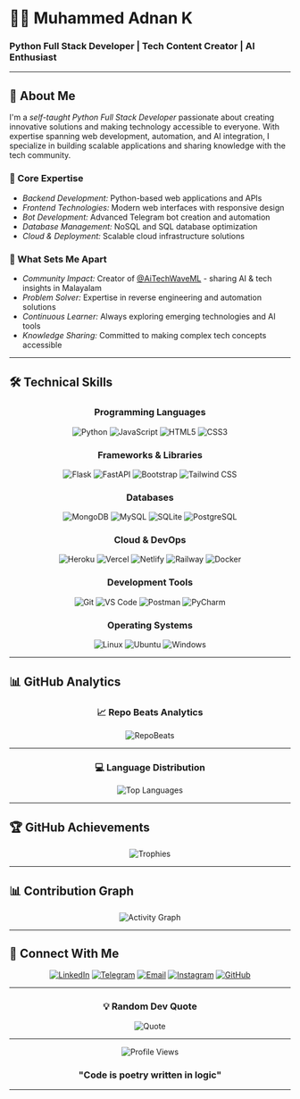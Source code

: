 # 👨‍💻 Muhammed Adnan K
### Python Full Stack Developer | Tech Content Creator | AI Enthusiast

---

## 🚀 About Me

I'm a *self-taught Python Full Stack Developer* passionate about creating innovative solutions and making technology accessible to everyone. With expertise spanning web development, automation, and AI integration, I specialize in building scalable applications and sharing knowledge with the tech community.

### 🎯 Core Expertise
- *Backend Development:* Python-based web applications and APIs
- *Frontend Technologies:* Modern web interfaces with responsive design
- *Bot Development:* Advanced Telegram bot creation and automation
- *Database Management:* NoSQL and SQL database optimization
- *Cloud & Deployment:* Scalable cloud infrastructure solutions

### 🌟 What Sets Me Apart
- *Community Impact:* Creator of [@AiTechWaveML](https://t.me/AITechWaveML) - sharing AI & tech insights in Malayalam
- *Problem Solver:* Expertise in reverse engineering and automation solutions
- *Continuous Learner:* Always exploring emerging technologies and AI tools
- *Knowledge Sharing:* Committed to making complex tech concepts accessible

---

## 🛠 Technical Skills

<div align="center">
  
### Programming Languages


![Python](https://img.shields.io/badge/Python-3776AB?style=for-the-badge&logo=python&logoColor=white)
![JavaScript](https://img.shields.io/badge/JavaScript-F7DF1E?style=for-the-badge&logo=javascript&logoColor=black)
![HTML5](https://img.shields.io/badge/HTML5-E34F26?style=for-the-badge&logo=html5&logoColor=white)
![CSS3](https://img.shields.io/badge/CSS3-1572B6?style=for-the-badge&logo=css3&logoColor=white)


</div>

<div align="center">
  
### Frameworks & Libraries


![Flask](https://img.shields.io/badge/Flask-000000?style=for-the-badge&logo=flask&logoColor=white)
![FastAPI](https://img.shields.io/badge/FastAPI-005571?style=for-the-badge&logo=fastapi&logoColor=white)
![Bootstrap](https://img.shields.io/badge/Bootstrap-7952B3?style=for-the-badge&logo=bootstrap&logoColor=white)
![Tailwind CSS](https://img.shields.io/badge/Tailwind_CSS-38B2AC?style=for-the-badge&logo=tailwind-css&logoColor=white)


</div>

<div align="center">
  
### Databases


![MongoDB](https://img.shields.io/badge/MongoDB-47A248?style=for-the-badge&logo=mongodb&logoColor=white)
![MySQL](https://img.shields.io/badge/MySQL-4479A1?style=for-the-badge&logo=mysql&logoColor=white)
![SQLite](https://img.shields.io/badge/SQLite-003B57?style=for-the-badge&logo=sqlite&logoColor=white)
![PostgreSQL](https://img.shields.io/badge/PostgreSQL-336791?style=for-the-badge&logo=postgresql&logoColor=white)


</div>

<div align="center">
  
### Cloud & DevOps


![Heroku](https://img.shields.io/badge/Heroku-430098?style=for-the-badge&logo=heroku&logoColor=white)
![Vercel](https://img.shields.io/badge/Vercel-000000?style=for-the-badge&logo=vercel&logoColor=white)
![Netlify](https://img.shields.io/badge/Netlify-00C7B7?style=for-the-badge&logo=netlify&logoColor=white)
![Railway](https://img.shields.io/badge/Railway-0B0D0E?style=for-the-badge&logo=railway&logoColor=white)
![Docker](https://img.shields.io/badge/Docker-2496ED?style=for-the-badge&logo=docker&logoColor=white)


</div>


<div align="center">
  
### Development Tools


![Git](https://img.shields.io/badge/Git-F05032?style=for-the-badge&logo=git&logoColor=white)
![VS Code](https://img.shields.io/badge/VS_Code-007ACC?style=for-the-badge&logo=visual-studio-code&logoColor=white)
![Postman](https://img.shields.io/badge/Postman-FF6C37?style=for-the-badge&logo=postman&logoColor=white)
![PyCharm](https://img.shields.io/badge/PyCharm-000000?style=for-the-badge&logo=pycharm&logoColor=white)


</div>

<div align="center">
  
### Operating Systems


![Linux](https://img.shields.io/badge/Linux-FCC624?style=for-the-badge&logo=linux&logoColor=black)
![Ubuntu](https://img.shields.io/badge/Ubuntu-E95420?style=for-the-badge&logo=ubuntu&logoColor=white)
![Windows](https://img.shields.io/badge/Windows-0078D6?style=for-the-badge&logo=windows&logoColor=white)

</div>

---

## 📊 GitHub Analytics

<div align="center">

### 📈 Repo Beats Analytics

<div align="center">

![RepoBeats](https://repobeats.axiom.co/api/embed/fec8e29c45dfdb9c5916f3a7830e1249308d20e1.svg)

</div>

---
<!--### 🔥 Streak Stats
![GitHub Streak](https://github-readme-streak-stats.herokuapp.com/?user=mr-adnan-adu&theme=tokyonight&hide_border=true&background=1a1b27&stroke=7dcfff&ring=7aa2f7&fire=ff9e64&currStreakNum=bb9af7&sideNums=7dcfff&currStreakLabel=7dcfff&sideLabels=a9b1d6&dates=9ece6a)
-->

### 💻 Language Distribution
![Top Languages](https://github-readme-stats.vercel.app/api/top-langs/?username=adnanxpkd&theme=tokyonight&hide_border=true&layout=compact&custom_title=Most%20Used%20Languages)

</div>

---

## 🏆 GitHub Achievements

<div align="center">

![Trophies](https://github-profile-trophy.vercel.app/?username=adnanxpkd&theme=tokyonight&no-frame=true&no-bg=false&margin-w=4&column=7)

</div>

---

## 📊 Contribution Graph

<div align="center">

![Activity Graph](https://github-readme-activity-graph.vercel.app/graph?username=adnanxpkd&theme=tokyo-night&hide_border=true&area=true)

</div>

---

## 🤝 Connect With Me

<div align="center">

[![LinkedIn](https://img.shields.io/badge/LinkedIn-0077B5?style=for-the-badge&logo=linkedin&logoColor=white)](https://linkedin.com/in/muhammed-adnan-k-88b612281)
[![Telegram](https://img.shields.io/badge/Telegram-2CA5E0?style=for-the-badge&logo=telegram&logoColor=white)](https://t.me/adnanxpkd)
[![Email](https://img.shields.io/badge/Gmail-D14836?style=for-the-badge&logo=gmail&logoColor=white)](mailto:adnanxpkd@gmail.com)
[![Instagram](https://img.shields.io/badge/Instagram-E4405F?style=for-the-badge&logo=instagram&logoColor=white)](https://instagram.com/adnanxpkd)
[![GitHub](https://img.shields.io/badge/GitHub-100000?style=for-the-badge&logo=github&logoColor=white)](https://github.com/adnanxpkd)

</div>

---

<div align="center">

### 💡 Random Dev Quote
![Quote](https://quotes-github-readme.vercel.app/api?type=horizontal&theme=tokyonight)

---

![Profile Views](https://komarev.com/ghpvc/?username=adnanxpkd&style=for-the-badge&color=brightgreen)

### "Code is poetry written in logic"

</div>

---
<!-- Crafted with 💙 by Muhammed Adnan K -->
